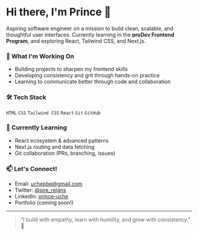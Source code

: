 # Hi there, I'm Prince 👋

Aspiring software engineer on a mission to build clean, scalable, and thoughtful user interfaces. Currently learning in the **proDev Frontend Program**, and exploring React, Tailwind CSS, and Next.js.

### 🧠 What I'm Working On
- Building projects to sharpen my frontend skills
- Developing consistency and grit through hands-on practice
- Learning to communicate better through code and collaboration

### 🛠 Tech Stack
`HTML` `CSS` `Tailwind CSS` `React`  `Git` `GitHub`

### 🌱 Currently Learning
- React ecosystem & advanced patterns
- Next.js routing and data fetching
- Git collaboration (PRs, branching, issues)

### 📫 Let's Connect!
- Email: [uchepbe@gmail.com](mailto:uchepbe@gmail.com)
- Twitter: [@sire_reigns](https://twitter.com/sire_reigns)
- LinkedIn: [prince-uche](https://www.linkedin.com/in/prince-uche-15a4b2362/)
- Portfolio (coming soon!)

---

> “I build with empathy, learn with humility, and grow with consistency.” 💪
